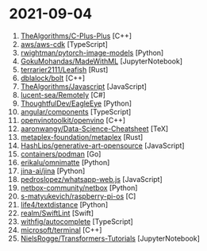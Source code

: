 # 2021-09-04

1. [TheAlgorithms/C-Plus-Plus](https://github.com/TheAlgorithms/C-Plus-Plus "Collection of various algorithms in mathematics, machine learning, computer science and physics implemented in C++ for educational purposes.") [C++]
2. [aws/aws-cdk](https://github.com/aws/aws-cdk "The AWS Cloud Development Kit is a framework for defining cloud infrastructure in code") [TypeScript]
3. [rwightman/pytorch-image-models](https://github.com/rwightman/pytorch-image-models "PyTorch image models, scripts, pretrained weights -- ResNet, ResNeXT, EfficientNet, EfficientNetV2, NFNet, Vision Transformer, MixNet, MobileNet-V3/V2, RegNet, DPN, CSPNet, and more") [Python]
4. [GokuMohandas/MadeWithML](https://github.com/GokuMohandas/MadeWithML "Learn how to responsibly deliver value with ML.") [JupyterNotebook]
5. [terrarier2111/Leafish](https://github.com/terrarier2111/Leafish "") [Rust]
6. [dblalock/bolt](https://github.com/dblalock/bolt "10x faster matrix and vector operations.") [C++]
7. [TheAlgorithms/Javascript](https://github.com/TheAlgorithms/Javascript "A repository for All algorithms implemented in Javascript (for educational purposes only)") [JavaScript]
8. [lucent-sea/Remotely](https://github.com/lucent-sea/Remotely "A remote control and remote scripting solution, built with .NET 5, Blazor, SignalR Core, and WebRTC.") [C#]
9. [ThoughtfulDev/EagleEye](https://github.com/ThoughtfulDev/EagleEye "Stalk your Friends. Find their Instagram, FB and Twitter Profiles using Image Recognition and Reverse Image Search.") [Python]
10. [angular/components](https://github.com/angular/components "Component infrastructure and Material Design components for Angular") [TypeScript]
11. [openvinotoolkit/openvino](https://github.com/openvinotoolkit/openvino "OpenVINO™ Toolkit repository") [C++]
12. [aaronwangy/Data-Science-Cheatsheet](https://github.com/aaronwangy/Data-Science-Cheatsheet "A helpful 5-page machine learning cheatsheet to assist with exam reviews, interview prep, and anything in-between.") [TeX]
13. [metaplex-foundation/metaplex](https://github.com/metaplex-foundation/metaplex "Protocol and application framework for decentralized NFT minting, storefronts, and sales.") [Rust]
14. [HashLips/generative-art-opensource](https://github.com/HashLips/generative-art-opensource "Create generative art by using the canvas api and node js, feel free to contribute to this repo with new ideas.") [JavaScript]
15. [containers/podman](https://github.com/containers/podman "Podman: A tool for managing OCI containers and pods.") [Go]
16. [erikalu/omnimatte](https://github.com/erikalu/omnimatte "") [Python]
17. [jina-ai/jina](https://github.com/jina-ai/jina "Cloud-native neural search framework for 𝙖𝙣𝙮 kind of data") [Python]
18. [pedroslopez/whatsapp-web.js](https://github.com/pedroslopez/whatsapp-web.js "A WhatsApp client library for NodeJS that connects through the WhatsApp Web browser app") [JavaScript]
19. [netbox-community/netbox](https://github.com/netbox-community/netbox "Infrastructure resource modeling for network automation. Open source under Apache 2. Public demo: https://demo.netbox.dev") [Python]
20. [s-matyukevich/raspberry-pi-os](https://github.com/s-matyukevich/raspberry-pi-os "Learning operating system development using Linux kernel and Raspberry Pi") [C]
21. [life4/textdistance](https://github.com/life4/textdistance "Compute distance between sequences. 30+ algorithms, pure python implementation, common interface, optional external libs usage.") [Python]
22. [realm/SwiftLint](https://github.com/realm/SwiftLint "A tool to enforce Swift style and conventions.") [Swift]
23. [withfig/autocomplete](https://github.com/withfig/autocomplete "Fig adds autocomplete to your terminal.") [TypeScript]
24. [microsoft/terminal](https://github.com/microsoft/terminal "The new Windows Terminal and the original Windows console host, all in the same place!") [C++]
25. [NielsRogge/Transformers-Tutorials](https://github.com/NielsRogge/Transformers-Tutorials "This repository contains demos I made with the Transformers library by HuggingFace.") [JupyterNotebook]
